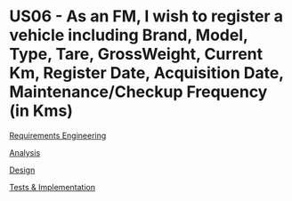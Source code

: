 # US06 - As an FM, I wish to register a vehicle including Brand, Model, Type, Tare, GrossWeight, Current Km, Register Date, Acquisition Date, Maintenance/Checkup Frequency (in Kms)

[Requirements Engineering](01.requirements-engineering/Readme.md)

[Analysis](02.analysis/Readme.md)

[Design](03.design/Readme.md)

[Tests & Implementation](04.tests-and-implementation/Readme.md)